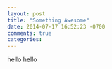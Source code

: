 ```yaml
---
layout: post
title: "Something Awesome"
date: 2014-07-17 16:52:23 -0700
comments: true
categories: 
---
```



hello hello

